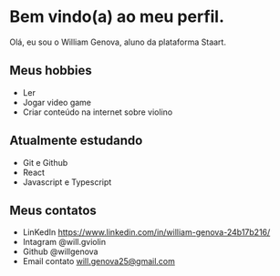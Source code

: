 # Bem vindo(a) ao meu perfil.

Olá, eu sou o William Genova, aluno da plataforma Staart. 

## Meus hobbies

- Ler
- Jogar video game
- Criar conteúdo na internet sobre violino


## Atualmente estudando 

- Git e Github
- React
- Javascript e Typescript

## Meus contatos

- LinKedIn https://www.linkedin.com/in/william-genova-24b17b216/
- Intagram @will.gviolin
- Github @willgenova
- Email contato will.genova25@gmail.com
